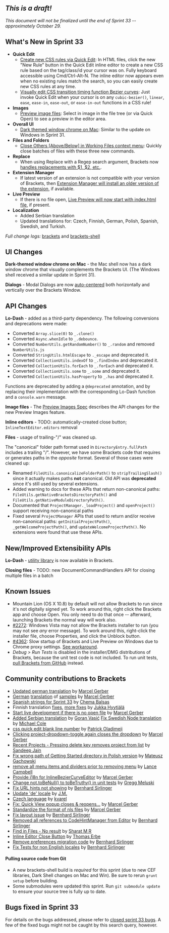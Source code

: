 _This is a draft!_
--------------------
_This document will not be finalized until the end of Sprint 33 -- approximately October 29._

What's New in Sprint 33
-----------------------
* **Quick Edit**
    * [Create new CSS rules via Quick Edit](https://trello.com/c/5I5AddGo/599-5-css-quick-edit-create-new-selector): In HTML files, click the new "New Rule" button in the Quick Edit inline editor to create a new CSS rule based on the tag/class/id your cursor was on. Fully keyboard accessible using Cmd/Ctrl-Alt-N. The inline editor now appears even when no existing rules match the search, so you can easily create new CSS rules at any time.
    * [Visually edit CSS transition timing function Bezier curves](https://trello.com/c/5EPJdO1q/838-2-quick-edit-css-cubic-bezier): Just invoke Quick Edit when your cursor is on any `cubic-bezier()`, `linear`, `ease`, `ease-in`, `ease-out`, or `ease-in-out` functions in a CSS rule!
* **Images**
    * [Preview image files](https://trello.com/c/l9AcILkC/24-8-preview-images): Select in image in the file tree (or via Quick Open) to see a preview in the editor area.
* **Overall UI**
    * [Dark themed window chrome on Mac](https://trello.com/c/oyGfEvrK/900-3-into-darkness-shell-osx): Similar to the update on Windows in Sprint 31.
* **Files and Folders**
    * [Close Others [Above/Below] in Working Files context menu](https://github.com/adobe/brackets/pull/4590): Quickly close batches of files with these three new commands.
* **Replace**
    * When using Replace with a Regep search argument, Brackets now [handles replacements with $1, $2, etc.](https://github.com/adobe/brackets/pull/5618).
* **Extension Manager**
    * If latest version of an extension is not compatible with your version of Brackets, then [Extension Manager will install an older version of the extension](https://github.com/adobe/brackets/pull/5653), if available.
* **Live Preview**
    * If there is no file open, [Live Preview will now start with index.html file](https://github.com/adobe/brackets/pull/5547), if present.
* **Localization**
    * Added Serbian translation
    * Updated translations for: Czech, Finnish, German, Polish, Spanish, Swedish, and Turkish.

_Full change logs:_ [brackets](https://github.com/adobe/brackets/compare/sprint-32...sprint-33#commits_bucket) and [brackets-shell](https://github.com/adobe/brackets-shell/compare/sprint-32...sprint-33#commits_bucket)


UI Changes
----------
**Dark-themed window chrome on Mac** - the Mac shell now has a dark window chrome that visually complements the Brackets UI. (The Windows shell received a similar update in Sprint 31).

**Dialogs** - Modal Dialogs are now [auto-centered](https://github.com/adobe/brackets/pull/5399) both horizontally and vertically over the Brackets Window.


API Changes
-----------
**Lo-Dash** - added as a third-party dependency. The following conversions and deprecations were made:

* Converted `Array.slice(0)` to `_.clone()`
* Converted `Async.whenIdle` to `_.debounce`.
* Converted `NumberUtils.getRandomNumber()` to `_.random` and removed `NumberUtils.js`
* Converted `StringUtils.htmlEscape` to `._escape` and deprecated it.
* Converted `CollectionUtils.indexOf` to `_.findIndex` and deprecated it.
* Converted `CollectionUtils.forEach` to `_.forEach` and deprecated it.
* Converted `CollectionUtils.some` to `_.some` and deprecated it.
* Converted `CollectionUtils.hasProperty` to `_.has` and deprecated it.

Functions are deprecated by adding a `@deprecated` annotation, and by replacing their implementation with the corresponding Lo-Dash function and a `console.warn` message.

**Image files** - The [Preview Images Spec](https://github.com/adobe/brackets/wiki/Preview-Images-Spec) describes the API changes for the new Preview Images feature.

**Inline editors** - TODO: automatically-created close button; `InlineTextEditor.editors` removal

**Files** - usage of trailing-"/" was cleaned up.

The "canonical" folder path format used in `DirectoryEntry.fullPath` includes a trailing "/".  However, we have some Brackets code that requires or generates paths in the _opposite_ format.  Several of those cases were cleaned up:

* Renamed `FileUtils.canonicalizeFolderPath()` to `stripTrailingSlash()` since it actually makes paths **not** canonical. Old API was **deprecated** since it's still used by several extensions.
* Added warning to docs for these APIs that return non-canonical paths: `FileUtils.getNativeBracketsDirectoryPath()` and `FileUtils.getNativeModuleDirectoryPath()`.
* Documented that `ProjectManager._loadProject()` and `openProject()` support receiving non-canonical paths
* Fixed several `ProjectManager` APIs that used to return and/or receive non-canonical paths: `getInitialProjectPath()`, `_getWelcomeProjectPath()`, and `updateWelcomeProjectPath()`.  No extensions were found that use these APIs.

New/Improved Extensibility APIs
-------------------------------
**Lo-Dash** - [utility library](http://lodash.com/) is now available in Brackets.

**Closing files** - TODO: new DocumentCommandHandlers API for closing multiple files in a batch


Known Issues
------------
* Mountain Lion (OS X 10.8) by default will not allow Brackets to run since it's not digitally signed yet. To work around this, right click the Brackets app and choose Open. You only need to do that once -- afterward, launching Brackets the normal way will work also.
* [#2272](https://github.com/adobe/brackets/issues/2272): Windows Vista may not allow the Brackets installer to run (you may not see _any_ error message). To work around this, right-click the installer file, choose Properties, and click the Unblock button.
* [#4362](https://github.com/adobe/brackets/issues/4362): Slow startup of Brackets and Live Preview on Windows due to Chrome proxy settings. [See workaround](https://support.google.com/chrome/answer/106010?hl=en).
* _Debug > Run Tests_ is disabled in the installer/DMG distributions of Brackets, because the unit test code is not included. To run unit tests, [pull Brackets from GitHub](https://github.com/adobe/brackets/wiki/How-to-Hack-on-Brackets#wiki-getcode) instead.


Community contributions to Brackets
-----------------------------------
* [Updated german translation](https://github.com/adobe/brackets/pull/5667) by [Marcel Gerber](https://github.com/SAPlayer)
* [German](https://github.com/adobe/brackets/pull/5657) [translation](https://github.com/adobe/brackets/pull/5567) of [samples](https://github.com/adobe/brackets/pull/5583) by [Marcel Gerber](https://github.com/SAPlayer)
* [Spanish strings for Sprint 33](https://github.com/adobe/brackets/pull/5676) by [Chema Balsas](https://github.com/jbalsas)
* Finnish translation [fixes](https://github.com/adobe/brackets/pull/5557), [more fixes](https://github.com/adobe/brackets/pull/5556) by [Jukka Hyytiälä](https://github.com/jukkah)
* [Start live development if there is no open file](https://github.com/adobe/brackets/pull/5547) by [Marcel Gerber](https://github.com/SAPlayer)
* [Added Serbian translation](https://github.com/adobe/brackets/pull/5515) by [Goran Vasić](https://github.com/Gocilla)
[Fix Swedish Node translation](https://github.com/adobe/brackets/pull/5647) by [Michael Cole](https://github.com/micole)
* [css quick edit blank line number](https://github.com/adobe/brackets/pull/5582) by [Patrick Oladimeji](https://github.com/thehogfather)
* [Clicking project-dropdown-toggle again closes the dropdown](https://github.com/adobe/brackets/pull/5435) by [Marcel Gerber](https://github.com/SAPlayer)
* [Recent Projects - Pressing delete key removes project from list](https://github.com/adobe/brackets/pull/5354) by [Sandeep Jain](https://github.com/sandeepjain)
* [Fix wrong path of Getting Started directory in Polish version](https://github.com/adobe/brackets/pull/5471) by [Mateusz Gachowski](https://github.com/mateuszgachowski)
* [remove all menu items and dividers prior to removing menu](https://github.com/adobe/brackets/pull/5384) by [Lance Campbell](https://github.com/lkcampbell)
* [Provide i18n for InlineBezierCurveEditor](https://github.com/adobe/brackets/pull/5553) by [Marcel Gerber](https://github.com/SAPlayer)
* [Change not.toBeNull() to toBeTruthy() in unit tests](https://github.com/adobe/brackets/pull/5492) by [Gregg Meluski](https://github.com/gmeluski)
* [Fix URL hints not showing](https://github.com/adobe/brackets/pull/5422) by [Bernhard Sirlinger](https://github.com/WebsiteDeveloper)
* [Update 'de' locale](https://github.com/adobe/brackets/pull/5470) by [J.M.](https://github.com/mynetx)
* [Czech language](https://github.com/adobe/brackets/pull/5510) by [kvarel](https://github.com/kvarel)
* [Fix: Quick View popup closes & reopens...](https://github.com/adobe/brackets/pull/5428) by [Marcel Gerber](https://github.com/SAPlayer)
* [Standardize the format of nls files](https://github.com/adobe/brackets/pull/5505) by [Marcel Gerber](https://github.com/SAPlayer)
* [Fix layout issue](https://github.com/adobe/brackets/pull/5484) by [Bernhard Sirlinger](https://github.com/WebsiteDeveloper)
* [Removed all references to CodeHintManager from Editor](https://github.com/adobe/brackets/pull/5421) by [Bernhard Sirlinger](https://github.com/WebsiteDeveloper)
* [Find in Files - No result](https://github.com/adobe/brackets/pull/5477) by [Sharat M R](https://github.com/cosmosgenius)
* [Inline Editor Close Button](https://github.com/adobe/brackets/pull/5443) by [Thomas Erbe](https://github.com/VizuaaLOG)
* [Remove preferences migration code](https://github.com/adobe/brackets/pull/5429) by [Bernhard Sirlinger](https://github.com/WebsiteDeveloper)
* [Fix Tests for non English locales](https://github.com/adobe/brackets/pull/5433) by [Bernhard Sirlinger](https://github.com/WebsiteDeveloper)

#### Pulling source code from Git
* A new brackets-shell build is _required_ for this sprint (due to new CEF libraries, Dark Shell changes on Mac and Win). Be sure to rerun `grunt setup` before building.
* Some submodules were updated this sprint. Run `git submodule update` to ensure your source tree is fully up to date.


Bugs fixed in Sprint 33
-----------------------
For details on the bugs addressed, please refer to [closed sprint 33 bugs](https://github.com/adobe/brackets/issues?labels=&milestone=20&state=closed). A few of the fixed bugs might not be caught by this search query, however.